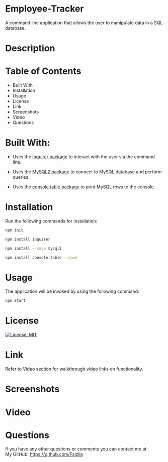 # Employee-Tracker

A command line application that allows the user to manipulate data in a SQL database.

# Description



# Table of Contents

* Built With
* Installation
* Usage
* License
* Link
* Screenshots
* Video
* Questions

# Built With:

* Uses the [Inquirer package](https://www.npmjs.com/package/inquirer) to interact with the user via the command line.

* Uses the [MySQL2 package](https://www.npmjs.com/package/mysql2) to connect to MySQL database and perform queries.

* Uses the [console.table package](https://www.npmjs.com/package/console.table) to print MySQL rows to the console.

# Installation

Run the following commands for installation:

```bash
npm init
```

```bash
npm install inquirer
```

```bash
npm install --save mysql2
```

```bash
npm install console.table --save
```

# Usage

The application will be invoked by using the following command:

```bash
npm start
```

# License

[![License: MIT](https://img.shields.io/badge/License-MIT-yellow.svg)](https://opensource.org/licenses/MIT)

# Link

Refer to Video section for walkthrough video links on functionality.

# Screenshots

# Video

# Questions

If you have any other questions or comments you can contact me at:
   <br>
   My GitHub: https://github.com/Faizila
  


